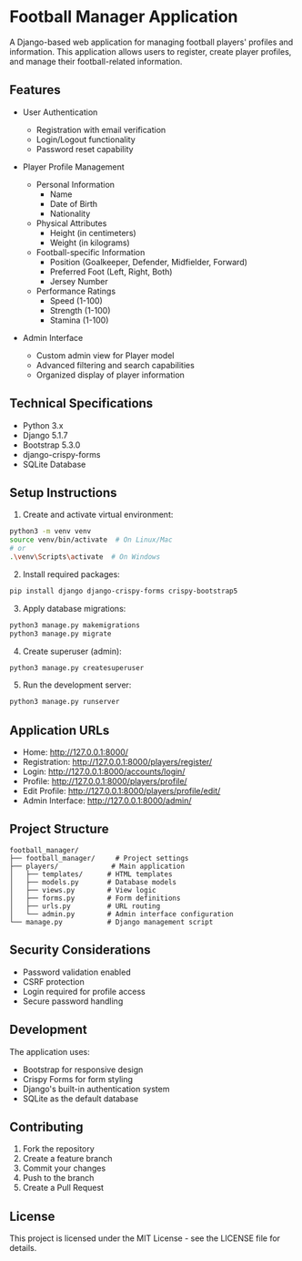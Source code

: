 # Football Manager Application

A Django-based web application for managing football players' profiles and information. This application allows users to register, create player profiles, and manage their football-related information.

## Features

- User Authentication
  - Registration with email verification
  - Login/Logout functionality
  - Password reset capability

- Player Profile Management
  - Personal Information
    - Name
    - Date of Birth
    - Nationality
  - Physical Attributes
    - Height (in centimeters)
    - Weight (in kilograms)
  - Football-specific Information
    - Position (Goalkeeper, Defender, Midfielder, Forward)
    - Preferred Foot (Left, Right, Both)
    - Jersey Number
  - Performance Ratings
    - Speed (1-100)
    - Strength (1-100)
    - Stamina (1-100)

- Admin Interface
  - Custom admin view for Player model
  - Advanced filtering and search capabilities
  - Organized display of player information

## Technical Specifications

- Python 3.x
- Django 5.1.7
- Bootstrap 5.3.0
- django-crispy-forms
- SQLite Database

## Setup Instructions

1. Create and activate virtual environment:
```bash
python3 -m venv venv
source venv/bin/activate  # On Linux/Mac
# or
.\venv\Scripts\activate  # On Windows
```

2. Install required packages:
```bash
pip install django django-crispy-forms crispy-bootstrap5
```

3. Apply database migrations:
```bash
python3 manage.py makemigrations
python3 manage.py migrate
```

4. Create superuser (admin):
```bash
python3 manage.py createsuperuser
```

5. Run the development server:
```bash
python3 manage.py runserver
```

## Application URLs

- Home: http://127.0.0.1:8000/
- Registration: http://127.0.0.1:8000/players/register/
- Login: http://127.0.0.1:8000/accounts/login/
- Profile: http://127.0.0.1:8000/players/profile/
- Edit Profile: http://127.0.0.1:8000/players/profile/edit/
- Admin Interface: http://127.0.0.1:8000/admin/

## Project Structure

```
football_manager/
├── football_manager/     # Project settings
├── players/             # Main application
│   ├── templates/      # HTML templates
│   ├── models.py       # Database models
│   ├── views.py        # View logic
│   ├── forms.py        # Form definitions
│   ├── urls.py         # URL routing
│   └── admin.py        # Admin interface configuration
└── manage.py           # Django management script
```

## Security Considerations

- Password validation enabled
- CSRF protection
- Login required for profile access
- Secure password handling

## Development

The application uses:
- Bootstrap for responsive design
- Crispy Forms for form styling
- Django's built-in authentication system
- SQLite as the default database

## Contributing

1. Fork the repository
2. Create a feature branch
3. Commit your changes
4. Push to the branch
5. Create a Pull Request

## License

This project is licensed under the MIT License - see the LICENSE file for details. 